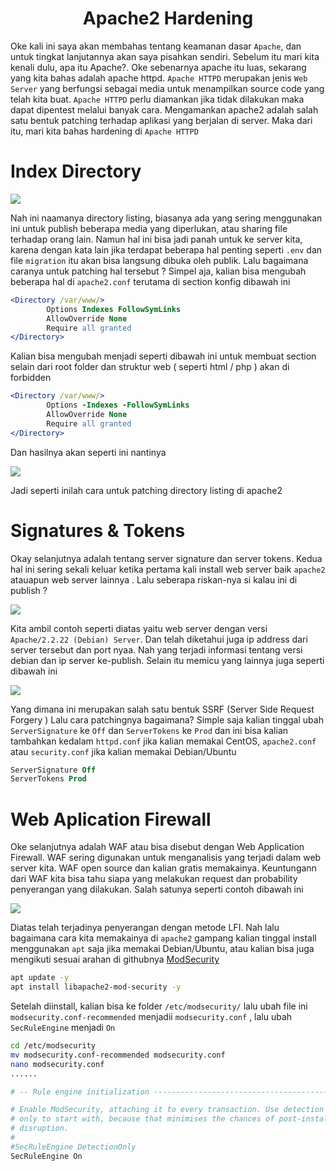 <h1 align='center'>Apache2 Hardening</h1>


Oke kali ini saya akan membahas tentang keamanan dasar `Apache`, dan untuk tingkat lanjutannya akan saya pisahkan sendiri. Sebelum itu mari kita kenali dulu, apa itu Apache?. Oke sebenarnya apache itu luas, sekarang yang kita bahas adalah apache httpd. `Apache HTTPD` merupakan jenis `Web Server` yang berfungsi sebagai media untuk menampilkan source code yang telah kita buat. `Apache HTTPD` perlu diamankan jika tidak dilakukan maka dapat dipentest melalui banyak cara. Mengamankan apache2 adalah salah satu bentuk patching terhadap aplikasi yang berjalan di server. Maka dari itu, mari kita bahas hardening di `Apache HTTPD` 

Index Directory
=================
<img src='https://i.stack.imgur.com/6CFFq.png /'>

Nah ini naamanya directory listing, biasanya ada yang sering menggunakan ini untuk publish beberapa media yang diperlukan, atau sharing file terhadap orang lain. Namun hal ini bisa jadi panah untuk ke server kita, karena dengan kata lain jika terdapat beberapa hal penting seperti `.env` dan file `migration` itu akan bisa langsung dibuka oleh publik. Lalu bagaimana caranya untuk patching hal tersebut ? Simpel aja, kalian bisa mengubah beberapa hal di `apache2.conf` terutama di section konfig dibawah ini

```apache
<Directory /var/www/>
        Options Indexes FollowSymLinks
        AllowOverride None
        Require all granted
</Directory>
```
Kalian bisa mengubah menjadi seperti dibawah ini untuk membuat section selain dari root folder dan struktur web ( seperti html / php ) akan di forbidden
```apache
<Directory /var/www/>
        Options -Indexes -FollowSymLinks
        AllowOverride None
        Require all granted
</Directory>
```
Dan hasilnya akan seperti ini nantinya

<img src="https://media.discordapp.net/attachments/856833008761700362/932088232894681118/unknown.png?width=515&height=195" />

Jadi seperti inilah cara untuk patching directory listing di apache2

Signatures & Tokens
===================
Okay selanjutnya adalah tentang server signature dan server tokens. Kedua hal ini sering sekali keluar ketika pertama kali install web server baik `apache2` atauapun web server lainnya . Lalu seberapa riskan-nya si kalau ini di publish ?

<img src="https://www.xmodulo.com/img/153a.png">

Kita ambil contoh seperti diatas yaitu web server dengan versi `Apache/2.2.22 (Debian) Server`. Dan telah diketahui juga ip address dari server tersebut dan port nyaa. Nah yang terjadi informasi tentang versi debian dan ip server ke-publish. Selain itu memicu yang lainnya juga seperti dibawah ini

<img src='https://media.discordapp.net/attachments/1153331597727236108/1201719422184595487/image.png' />

Yang dimana ini merupakan salah satu bentuk SSRF (Server Side Request Forgery ) Lalu cara patchingnya bagaimana? Simple saja kalian tinggal ubah `ServerSignature` ke `Off` dan `ServerTokens` ke `Prod` dan ini bisa kalian tambahkan kedalam `httpd.conf` jika kalian memakai CentOS, `apache2.conf` atau `security.conf` jika kalian memakai Debian/Ubuntu
```apache
ServerSignature Off
ServerTokens Prod
```

Web Aplication Firewall
=======================
Oke selanjutnya adalah WAF atau bisa disebut dengan Web Application Firewall. WAF sering digunakan untuk menganalisis yang terjadi dalam web server kita. WAF open source dan kalian gratis memakainya. Keuntungann dari WAF kita bisa tahu siapa yang melakukan request dan probability penyerangan yang dilakukan. Salah satunya seperti contoh dibawah ini 

<img src='https://media.discordapp.net/attachments/856833008761700362/932554992299159552/unknown.png?width=873&height=122' />

Diatas telah terjadinya penyerangan dengan metode LFI. Nah lalu bagaimana cara kita memakainya di `apache2` gampang kalian tinggal install menggunakan `apt` saja jika memakai Debian/Ubuntu, atau kalian bisa juga mengikuti sesuai arahan di githubnya [ModSecurity](https://github.com/owasp-modsecurity/ModSecurity)

```bash
apt update -y
apt install libapache2-mod-security -y
```

Setelah diinstall, kalian bisa ke folder `/etc/modsecurity/` lalu ubah file ini `modsecurity.conf-recommended` menjadii `modsecurity.conf` , lalu ubah `SecRuleEngine` menjadi `On`

```bash
cd /etc/modsecurity
mv modsecurity.conf-recommended modsecurity.conf
nano modsecurity.conf
......

# -- Rule engine initialization ----------------------------------------------

# Enable ModSecurity, attaching it to every transaction. Use detection
# only to start with, because that minimises the chances of post-installation
# disruption.
#
#SecRuleEngine DetectionOnly
SecRuleEngine On
```

